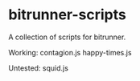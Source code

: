 # bitrunner-scripts
A collection of scripts for bitrunner.

Working:
contagion.js
happy-times.js

Untested:
squid.js
